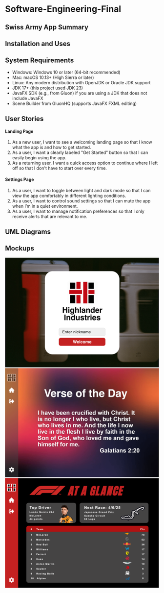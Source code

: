 # Software-Engineering-Final

## Swiss Army App Summary

## Installation and Uses

## System Requirements
* Windows: Windows 10 or later (64-bit recommended)
* Mac: macOS 10.13+ (High Sierra or later)
* Linux: Any modern distribution with OpenJDK or Oracle JDK support
* JDK 17+ (this project used JDK 23)
* JavaFX SDK (e.g., from Gluon) if you are using a JDK that does not include JavaFX
* Scene Builder from GluonHQ (supports JavaFX FXML editing)

## User Stories
#### Landing Page
1. As a new user, I want to see a welcoming landing page so that I know what the app is and how to get started.
2. As a user, I want a clearly labeled "Get Started" button so that I can easily begin using the app.
3. As a returning user, I want a quick access option to continue where I left off so that I don't have to start over every time.

#### Settings Page
1. As a user, I want to toggle between light and dark mode so that I can view the app comfortably in different lighting conditions.
2. As a user, I want to control sound settings so that I can mute the app when I’m in a quiet environment.
3. As a user, I want to manage notification preferences so that I only receive alerts that are relevant to me.

## UML Diagrams

## Mockups
![Landing Page](github_images/Landing_page.png)
![Verse of the Day](github_images/Verse_of_the_day.png)
![Sports Stats](github_images/Sports_stats.png)
